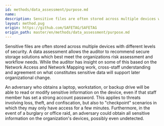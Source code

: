 ```yaml
---
id: methods/data_assessment/purpose.md
name: 
description: Sensitive files are often stored across multiple devices with different levels of security. A data assessment allows the auditor to recommend secure storage solutions which best meet the organizations risk assessment and workflow needs....
layout: method.pug
origin: https://github.com/SAFETAG/SAFETAG
origin_path: master/en/methods/data_assessment/purpose.md
---
```

Sensitive files are often stored across multiple devices with different levels of security. A data assessment allows the auditor to recommend secure storage solutions which best meet the organizations risk assessment and workflow needs. While the auditor has insight on some of this based on the Network Access and Network Mapping work, cross-staff understanding and agreement on what constitutes sensitive data will support later organizational change.

An adversary who obtains a laptop, workstation, or backup drive will be able to read or modify sensitive information on the device, even if that staff member has set a strong account password. This applies to threats involving loss, theft, and confiscation, but also to "checkpoint" scenarios in which they may only have access for a few minutes. Furthermore, in the event of a burglary or office raid, an adversary could obtain all sensitive information on the organization's devices, possibly even undetected.



